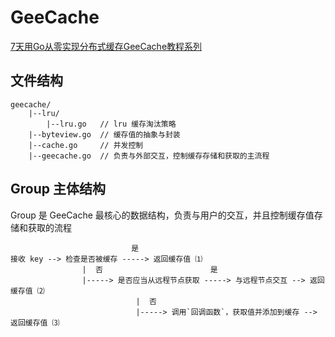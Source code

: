 # GeeCache
[7天用Go从零实现分布式缓存GeeCache教程系列](https://geektutu.com/post/geecache-day1.html)

## 文件结构
```text
geecache/
    |--lru/
        |--lru.go   // lru 缓存淘汰策略
    |--byteview.go  // 缓存值的抽象与封装
    |--cache.go     // 并发控制
    |--geecache.go  // 负责与外部交互，控制缓存存储和获取的主流程
```

## Group 主体结构
Group 是 GeeCache 最核心的数据结构，负责与用户的交互，并且控制缓存值存储和获取的流程
```text
                           是
接收 key --> 检查是否被缓存 -----> 返回缓存值 ⑴
                |  否                        是
                |-----> 是否应当从远程节点获取 -----> 与远程节点交互 --> 返回缓存值 ⑵
                            |  否
                            |-----> 调用`回调函数`，获取值并添加到缓存 --> 返回缓存值 ⑶
```

